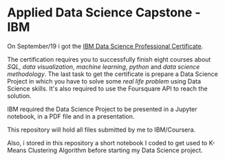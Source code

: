 # Applied Data Science Capstone - IBM

On September/19 i got the [IBM Data Science Professional Certificate](https://www.coursera.org/account/accomplishments/professional-cert/KK849AD8B3P4).

The certification requires you to successfully finish eight courses about *SQL*, *data visualization*, *machine learning*, *python* and *data science methodology*. The last task to get the certificate is prepare a Data Science Project in which you have to solve some *real life problem* using Data Science skills. It's also required to use the Foursquare API to reach the solution.

IBM required the Data Science Project to be presented  in a Jupyter notebook, in a PDF file and in a presentation.

This repository will hold all files submitted by me to IBM/Coursera.

Also, i stored in this repository a short notebook I coded to get used to K-Means Clustering Algorithm before starting my Data Science project.
